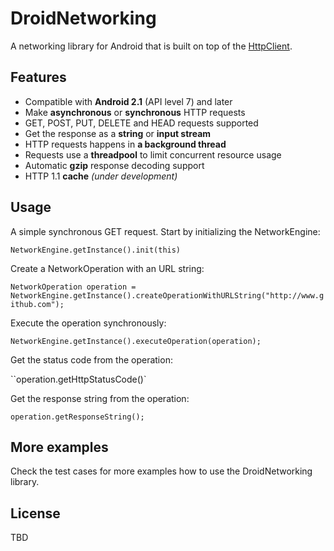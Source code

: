 DroidNetworking
===============

A networking library for Android that is built on top of the [HttpClient](http://developer.android.com/reference/org/apache/http/client/HttpClient.html).

Features
--------
- Compatible with **Android 2.1**  (API level 7) and later
- Make **asynchronous** or **synchronous** HTTP requests
- GET, POST, PUT, DELETE and HEAD requests supported
- Get the response as a **string** or **input stream**
- HTTP requests happens in **a background thread**
- Requests use a **threadpool** to limit concurrent resource usage
- Automatic **gzip** response decoding support
- HTTP 1.1 **cache** *(under development)*

Usage
--------
A simple synchronous GET request. Start by initializing the NetworkEngine:

``NetworkEngine.getInstance().init(this)``

Create a NetworkOperation with an URL string:

``NetworkOperation operation = NetworkEngine.getInstance().createOperationWithURLString("http://www.github.com");``
 
Execute the operation synchronously:

``NetworkEngine.getInstance().executeOperation(operation);``

Get the status code from the operation:

``operation.getHttpStatusCode()`

Get the response string from the operation:

``operation.getResponseString();``

More examples
--------
Check the test cases for more examples how to use the DroidNetworking library.

License
--------
TBD
